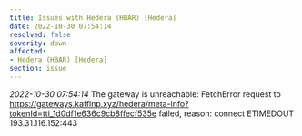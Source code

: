 ```yaml
---
title: Issues with Hedera (HBAR) [Hedera]
date: 2022-10-30 07:54:14
resolved: false
severity: down
affected:
- Hedera (HBAR) [Hedera]
section: issue
---
```


*2022-10-30 07:54:14* The gateway is unreachable: FetchError request to https://gateways.kaffinp.xyz/hedera/meta-info?tokenId=tti_1d0df1e636c9cb8ffecf535e failed, reason: connect ETIMEDOUT 193.31.116.152:443